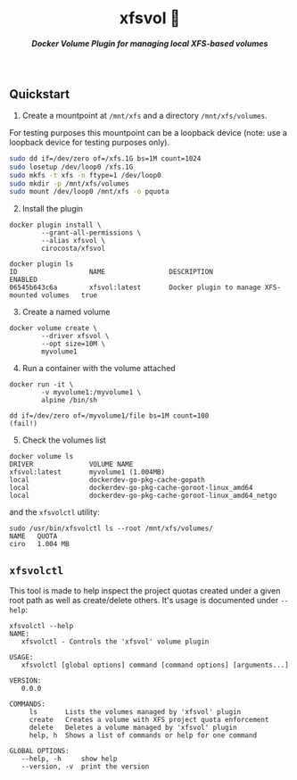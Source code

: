<h1 align="center">xfsvol 📂  </h1>

<h5 align="center">Docker Volume Plugin for managing local XFS-based volumes</h5>

<br/>

## Quickstart

1. Create a mountpoint at `/mnt/xfs` and a directory `/mnt/xfs/volumes`. 

For testing purposes this mountpoint can be a loopback device (note: use a loopback device for testing purposes only).

```sh
sudo dd if=/dev/zero of=/xfs.1G bs=1M count=1024
sudo losetup /dev/loop0 /xfs.1G
sudo mkfs -t xfs -n ftype=1 /dev/loop0
sudo mkdir -p /mnt/xfs/volumes
sudo mount /dev/loop0 /mnt/xfs -o pquota
```

2. Install the plugin

```
docker plugin install \
        --grant-all-permissions \
        --alias xfsvol \
        cirocosta/xfsvol

docker plugin ls
ID                  NAME                DESCRIPTION                                   ENABLED
06545b643c6a        xfsvol:latest       Docker plugin to manage XFS-mounted volumes   true
```

3. Create a named volume

```
docker volume create \
        --driver xfsvol \
        --opt size=10M \
        myvolume1
```

4. Run a container with the volume attached

```
docker run -it \
        -v myvolume1:/myvolume1 \
        alpine /bin/sh

dd if=/dev/zero of=/myvolume1/file bs=1M count=100
(fail!)
```

5. Check the volumes list

```
docker volume ls
DRIVER              VOLUME NAME
xfsvol:latest       myvolume1 (1.004MB)
local               dockerdev-go-pkg-cache-gopath
local               dockerdev-go-pkg-cache-goroot-linux_amd64
local               dockerdev-go-pkg-cache-goroot-linux_amd64_netgo
```

and the `xfsvolctl` utility:

```
sudo /usr/bin/xfsvolctl ls --root /mnt/xfs/volumes/
NAME   QUOTA
ciro   1.004 MB
```

## `xfsvolctl`

This tool is made to help inspect the project quotas created under a given root path as well as create/delete others. It's usage is documented under `--help`:

```
xfsvolctl --help
NAME:
   xfsvolctl - Controls the 'xfsvol' volume plugin

USAGE:
   xfsvolctl [global options] command [command options] [arguments...]

VERSION:
   0.0.0

COMMANDS:
     ls       Lists the volumes managed by 'xfsvol' plugin
     create   Creates a volume with XFS project quota enforcement
     delete   Deletes a volume managed by 'xfsvol' plugin
     help, h  Shows a list of commands or help for one command

GLOBAL OPTIONS:
   --help, -h     show help
   --version, -v  print the version
```

